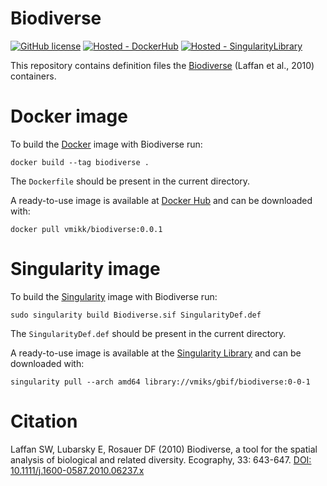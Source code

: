 # Biodiverse

[![GitHub license](https://img.shields.io/github/license/vmikk/biodiverse-docker)](https://github.com/vmikk/biodiverse-docker/blob/main/LICENSE)
[![Hosted - DockerHub](https://img.shields.io/badge/Hosted-DockerHub)](https://hub.docker.com/r/vmikk/biodiverse)
[![Hosted - SingularityLibrary](https://img.shields.io/badge/Hosted-SingularityLibrary)](https://cloud.sylabs.io/library/vmiks)


This repository contains definition files the [Biodiverse](https://shawnlaffan.github.io/biodiverse/) (Laffan et al., 2010) containers.


# Docker image

To build the [Docker](https://www.docker.com/) image with Biodiverse run:
```
docker build --tag biodiverse . 
```
The `Dockerfile` should be present in the current directory.


A ready-to-use image is available at [Docker Hub](https://hub.docker.com/r/vmikk/biodiverse) and can be downloaded with:
```
docker pull vmikk/biodiverse:0.0.1
```


# Singularity image

To build the [Singularity](https://sylabs.io/singularity/) image with Biodiverse run:
```
sudo singularity build Biodiverse.sif SingularityDef.def
```
The `SingularityDef.def` should be present in the current directory.


A ready-to-use image is available at the [Singularity Library](https://cloud.sylabs.io/library/vmiks) and can be downloaded with:
```
singularity pull --arch amd64 library://vmiks/gbif/biodiverse:0-0-1
```


# Citation

Laffan SW, Lubarsky E, Rosauer DF (2010) Biodiverse, a tool for the spatial analysis of biological and related diversity. Ecography, 33: 643-647. [DOI: 10.1111/j.1600-0587.2010.06237.x](https://onlinelibrary.wiley.com/doi/10.1111/j.1600-0587.2010.06237.x)
